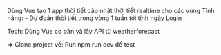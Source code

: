 Dùng Vue tạo 1 app thời tiết cập nhật thời tiết realtime cho các vùng
Tính năng: - Dự đoán thời tiết trong vòng 1 tuần tới tính ngày Login

Tech: Dùng Vue cơ bản và lấy API từ weatherforecast


=> Clone project về: Run npm run dev để test
